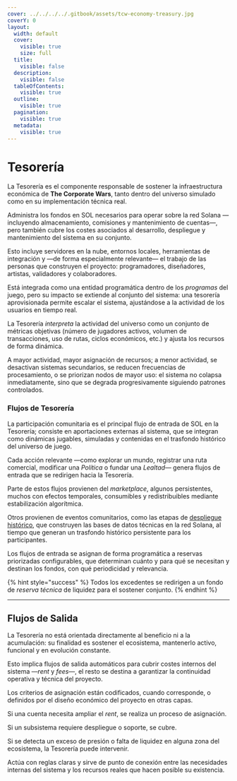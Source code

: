 ```yaml
---
cover: ../../../../.gitbook/assets/tcw-economy-treasury.jpg
coverY: 0
layout:
  width: default
  cover:
    visible: true
    size: full
  title:
    visible: false
  description:
    visible: false
  tableOfContents:
    visible: true
  outline:
    visible: true
  pagination:
    visible: true
  metadata:
    visible: true
---
```


# Tesorería

La Tesorería es el componente responsable de sostener la infraestructura económica de **The Corporate Wars**, tanto dentro del universo simulado como en su implementación técnica real.

Administra los fondos en SOL necesarios para operar sobre la red Solana —incluyendo almacenamiento, comisiones y mantenimiento de cuentas—, pero también cubre los costes asociados al desarrollo, despliegue y mantenimiento del sistema en su conjunto.

Esto incluye servidores en la nube, entornos locales, herramientas de integración y —de forma especialmente relevante— el trabajo de las personas que construyen el proyecto: programadores, diseñadores, artistas, validadores y colaboradores.

Está integrada como una entidad programática dentro de los _programas_ del juego, pero su impacto se extiende al conjunto del sistema: una tesorería aprovisionada permite escalar el sistema, ajustándose a la actividad de los usuarios en tiempo real.

La Tesorería _interpreta_ la actividad del universo como un conjunto de métricas objetivas (número de jugadores activos, volumen de transacciones, uso de rutas, ciclos económicos, etc.) y ajusta los recursos de forma dinámica.

A mayor actividad, mayor asignación de recursos; a menor actividad, se desactivan sistemas secundarios, se reducen frecuencias de procesamiento, o se priorizan nodos de mayor uso: el sistema no colapsa inmediatamente, sino que se degrada progresivamente siguiendo patrones controlados.

### Flujos de Tesorería

La participación comunitaria es el principal flujo de entrada de SOL en la Tesorería; consiste en aportaciones externas al sistema, que se integran como dinámicas jugables, simuladas y contenidas en el trasfondo histórico del universo de juego.

Cada acción relevante —como explorar un mundo, registrar una ruta comercial, modificar una _Política_ o fundar una _Lealtad_— genera flujos de entrada que se redirigen hacia la Tesorería.

Parte de estos flujos provienen del _marketplace_, algunos persistentes, muchos con efectos temporales, consumibles y redistribuibles mediante estabilización algorítmica.

Otros provienen de eventos comunitarios, como las etapas de [despliegue histórico](../../../../roadmap/deployment/), que construyen las bases de datos técnicas en la red Solana, al tiempo que generan un trasfondo histórico persistente para los participantes.

Los flujos de entrada se asignan de forma programática a reservas priorizadas configurables, que determinan cuánto y para qué se necesitan y destinan los fondos, con qué periodicidad y relevancia.

{% hint style="success" %}
Todos los excedentes se redirigen a un fondo de _reserva técnica_ de liquidez para el sostener conjunto.
{% endhint %}

***

## Flujos de Salida

La Tesorería no está orientada directamente al beneficio ni a la acumulación: su finalidad es sostener el ecosistema, mantenerlo activo, funcional y en evolución constante.

Esto implica flujos de salida automáticos para cubrir costes internos del sistema —_rent_ y _fees_—, el resto se destina a garantizar la continuidad operativa y técnica del proyecto.

Los criterios de asignación están codificados, cuando corresponde, o definidos por el diseño económico del proyecto en otras capas.

Si una cuenta necesita ampliar el _rent_, se realiza un proceso de asignación.

Si un subsistema requiere despliegue o soporte, se cubre.

Si se detecta un exceso de presión o falta de liquidez en alguna zona del ecosistema, la Tesorería puede intervenir.

Actúa con reglas claras y sirve de punto de conexión entre las necesidades internas del sistema y los recursos reales que hacen posible su existencia.

